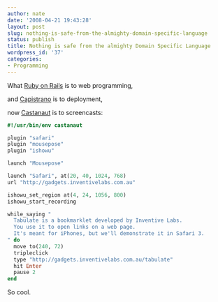 ```yaml
---
author: nate
date: '2008-04-21 19:43:28'
layout: post
slug: nothing-is-safe-from-the-almighty-domain-specific-language
status: publish
title: Nothing is safe from the almighty Domain Specific Language
wordpress_id: '37'
categories:
- Programming
---
```


What <a href="http://rubyonrails.com/">Ruby on Rails</a> is to web programming,

and <a href="http://www.capify.org/">Capistrano</a> is to deployment,

now <a href="http://gadgets.inventivelabs.com.au/castanaut">Castanaut</a> is to screencasts:

``` ruby
#!/usr/bin/env castanaut

plugin "safari"
plugin "mousepose"
plugin "ishowu"

launch "Mousepose"

launch "Safari", at(20, 40, 1024, 768)
url "http://gadgets.inventivelabs.com.au"

ishowu_set_region at(4, 24, 1056, 800)
ishowu_start_recording

while_saying "
  Tabulate is a bookmarklet developed by Inventive Labs.
  You use it to open links on a web page.
  It's meant for iPhones, but we'll demonstrate it in Safari 3.
" do
  move to(240, 72)
  tripleclick
  type "http://gadgets.inventivelabs.com.au/tabulate"
  hit Enter
  pause 2
end
```

So cool.
